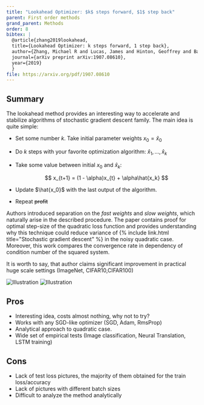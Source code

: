 ```yaml
---
title: "Lookahead Optimizer: $k$ steps forward, $1$ step back"
parent: First order methods
grand_parent: Methods
order: 8
bibtex: |
  @article{zhang2019lookahead,
  title={Lookahead Optimizer: k steps forward, 1 step back},
  author={Zhang, Michael R and Lucas, James and Hinton, Geoffrey and Ba, Jimmy},
  journal={arXiv preprint arXiv:1907.08610},
  year={2019}
  }
file: https://arxiv.org/pdf/1907.08610
---
```

## Summary

The lookahead method provides an interesting way to accelerate and stabilize algorithms of stochastic gradient descent family.
The main idea is quite simple: 

* Set some number $k$. Take initial parameter weights $x_0 = \hat{x}_0$
* Do $k$ steps with your favorite optimization algorithm: $\hat{x}_1, \ldots, \hat{x}_k$
* Take some value between initial $x_0$ and $\hat{x}_k$:

    $$
    x_{t+1} = (1 - \alpha)x_{t} + \alpha\hat{x_k}
    $$

* Update $\hat{x_0}$ with the last output of the algorithm.
* Repeat ~~profit~~

Authors introduced separation on the *fast weights* and *slow weights*, which naturally arise in the described procedure.
The paper contains proof for optimal step-size of the quadratic loss function and provides understanding why this technique could reduce variance of {% include link.html title="Stochastic gradient descent" %} in the noisy quadratic case. Moreover, this work compares the convergence rate in dependency of condition number of the squared system.

It is worth to say, that author claims significant improvement in practical huge scale settings (ImageNet, CIFAR10,CIFAR100)

![Illustration](fast_vs_slow.png)
![Illustration](imagenet_train_loss.png)

## Pros

* Interesting idea, costs almost nothing, why not to try?
* Works with any SGD-like optimizer (SGD, Adam, RmsProp)
* Analytical approach to quadratic case.
* Wide set of empirical tests (Image classification, Neural Translation, LSTM training)

## Cons

* Lack of test loss pictures, the majority of them obtained for the train loss/accuracy
* Lack of pictures with different batch sizes
* Difficult to analyze the method analytically
